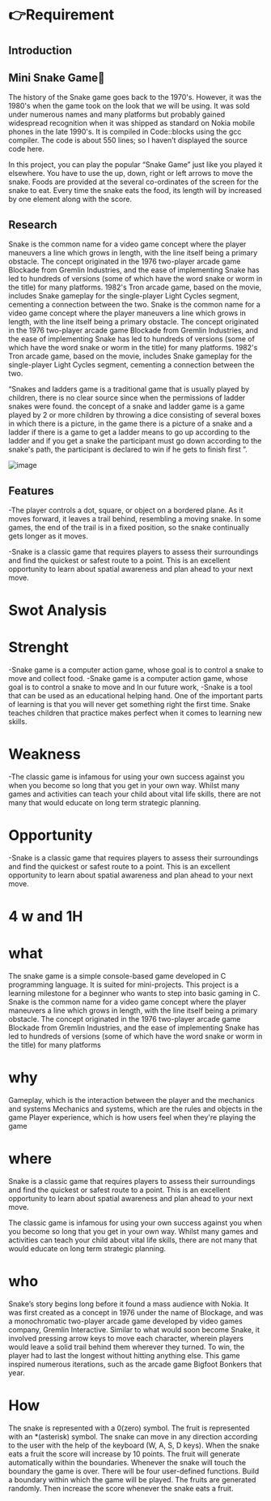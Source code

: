 # 👉Requirement
## Introduction
## Mini Snake Game🐍
   The history of the Snake game goes back to the 1970's. However, it was the 1980's when the game took on the look that we will be using. It was sold under numerous names and many platforms but probably gained widespread recognition when it was shipped as standard on Nokia mobile phones in the late 1990's.
 It is compiled in Code::blocks using the gcc compiler. The code is about 550 lines; so I haven’t displayed the source code here.
 
 In this project, you can play the popular “Snake Game” just like you played it elsewhere. You have to use the up, down, right or left arrows to move the snake.
Foods are provided at the several co-ordinates of the screen for the snake to eat. Every time the snake eats the food, its length will by increased by one element along with the score.
## Research

Snake is the common name for a video game concept where the player maneuvers a line which grows in length, with the line itself being a primary obstacle. The concept originated in the 1976 two-player arcade game Blockade from Gremlin Industries, and the ease of implementing Snake has led to hundreds of versions (some of which have the word snake or worm in the title) for many platforms. 1982's Tron arcade game, based on the movie, includes Snake gameplay for the single-player Light Cycles segment, cementing a connection between the two.
Snake is the common name for a video game concept where the player maneuvers a line which grows in length, with the line itself being a primary obstacle. The concept originated in the 1976 two-player arcade game Blockade from Gremlin Industries, and the ease of implementing Snake has led to hundreds of versions (some of which have the word snake or worm in the title) for many platforms. 1982's Tron arcade game, based on the movie, includes Snake gameplay for the single-player Light Cycles segment, cementing a connection between the two.

“Snakes and ladders game is a traditional game that is
usually played by children, there is no clear source since when
the permissions of ladder snakes were found. the concept of a
snake and ladder game is a game played by 2 or more children
by throwing a dice consisting of several boxes in which there
is a picture, in the game there is a picture of a snake and a
ladder if there is a game to get a ladder means to go up
according to the ladder and if you get a snake the participant
must go down according to the snake's path, the participant is
declared to win if he gets to finish first ”.

![image](https://user-images.githubusercontent.com/94183432/142659154-99a579c9-1cbd-494e-80d7-fc1c1099748f.png)


## Features
-The player controls a dot, square, or object on a bordered plane. As it moves forward, 
it leaves a trail behind, resembling a moving snake. In some games,
the end of the trail is in a fixed position, 
so the snake continually gets longer as it moves.

  -Snake is a classic game that requires players to assess their surroundings and find the quickest or safest route to a point. This is an excellent opportunity to learn about spatial awareness and plan ahead to your next move.     

# Swot Analysis
# Strenght
 -Snake game is a computer action game, whose goal is to control a snake to move and collect food.
   -Snake game is a computer action game, whose goal is to control a snake to move and In our future work,
   -Snake is a tool that can be used as an educational helping hand. One of the important parts of learning is that you will never get something right the first time. Snake teaches children that practice makes perfect when it comes to learning new skills. 
 # Weakness
 -The classic game is infamous for using your own success against you when you become so long that you get in your own way. Whilst many games and activities can teach your child about vital life skills, there are not many that would educate on long term strategic planning.
 
 
 # Opportunity
 -Snake is a classic game that requires players to assess their surroundings and find the quickest or safest route to a point. This is an excellent opportunity to learn about spatial awareness and plan ahead to your next move.
 # 4 w and 1H
 # what
 The snake game is a simple console-based game developed in C programming language. It is suited for mini-projects. This project is a learning milestone for a beginner who wants to step into basic gaming in C.
 Snake is the common name for a video game concept where the player maneuvers a line which grows in length, with the line itself being a primary obstacle. The concept originated in the 1976 two-player arcade game Blockade from Gremlin Industries, and the ease of implementing Snake has led to hundreds of versions (some of which have the word snake or worm in the title) for many platforms
 
# why

Gameplay, which is the interaction between the player and the mechanics and systems
Mechanics and systems, which are the rules and objects in the game
Player experience, which is how users feel when they're playing the game


# where
Snake is a classic game that requires players to assess their surroundings and find the quickest or safest route to a point. This is an excellent opportunity to learn about spatial awareness and plan ahead to your next move.

The classic game is infamous for using your own success against you when you become so long that you get in your own way. Whilst many games and activities can teach your child about vital life skills, there are not many that would educate on long term strategic planning.

# who
Snake’s story begins long before it found a mass audience with Nokia. It was first created as a concept in 1976 under the name of Blockage, and was a monochromatic two-player arcade game developed by video games company, Gremlin Interactive. Similar to what would soon become Snake, it involved pressing arrow keys to move each character, wherein players would leave a solid trail behind them wherever they turned. To win, the player had to last the longest without hitting anything else. This game inspired numerous iterations, such as the arcade game Bigfoot Bonkers that year.

# How
The snake is represented with a 0(zero) symbol.
The fruit is represented with an *(asterisk) symbol.
The snake can move in any direction according to the user with the help of the keyboard (W, A, S, D keys).
When the snake eats a fruit the score will increase by 10 points.
The fruit will generate automatically within the boundaries.
Whenever the snake will touch the boundary the game is over.
There will be four user-defined functions.
Build a boundary within which the game will be played.
The fruits are generated randomly.
Then increase the score whenever the snake eats a fruit.
